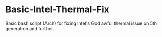 # Basic-Intel-Thermal-Fix
Basic bash script (Arch) for fixing Intel's God awful thermal issue on 5th generation and further.
